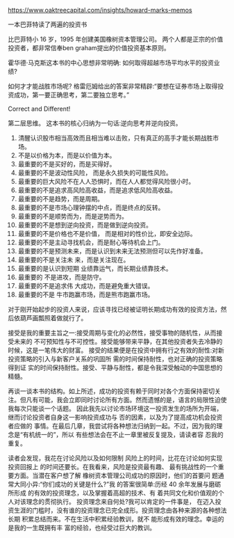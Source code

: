 https://www.oaktreecapital.com/insights/howard-marks-memos

一本巴菲特读了两遍的投资书

比巴菲特小 16 岁，1995 年创建美国橡树资本管理公司。
两个人都是正宗的价值投资者，都非常信奉ben graham提出的价值投资基本原则。

霍华德·马克斯这本书的中心思想非常明确: 如何取得超越市场平均水平的投资业绩?

如何才才能战胜市场呢? 格雷厄姆给出的答案非常精辟:“要想在证券市场上取得投资成功，第一要正确思考，第二要独立思考。”

Correct and Different!

第二层思维。
这本书的核心归纳为一句话:逆向思考并逆向投资。

1. 清醒认识股市相当高效而且相当难以击败，只有真正的高手才能长期战胜市场。
2. 不是以价格为本，而是以价值为本。
3. 最重要的不是买好的，而是买得好。
4. 最重要的不是波动性风险， 而是永久损失的可能性风险。
5. 最重要的巨大风险不在人人恐惧时，而在人人都觉得风险很小时。
6. 最重要的不是追求高风险高收益，而是追求低风险高收益。
7. 最重要的不是趋势，而是周期。 
8. 最重要的不是市场心理钟摆的中点，而是终点的反转。
9. 最重要的不是顺势而为，而是逆势而为。
10. 最重要的不是想到逆向投资，而是做到逆向投资。
11. 最重要的不是价格也不是价值， 而是相对的性价比，即安全边际。
12. 最重要的不是主动寻找机会，而是耐心等待机会上门。
13. 最重要的不是预测未来，而是认识到未来无法预测但可以先作好准备。
14. 最重要的不是关注未 来，而是关注现在。
15. 最重要的是认识到短期 业绩靠运气，而长期业绩靠技术。
16. 最重要的 不是进攻，而是防守。
17. 最重要的不是追求伟 大成功，而是避免重大错误。
18. 最重要的不是 牛市跑赢市场，而是熊市跑赢市场。

对于刚开始起步的投资人来说，应该寻找已经被证明长期成功有效的投资方法，然后依葫芦画瓢照着做就行了。


接受是我的重要主旨之一:接受周期与变化的必然性，接受事物的随机性，从而接受未来的 不可预知性与不可控性。接受能够带来平静，在其他投资者失去冷静的时候，这是一笔伟大的财富。
接受的结果便是在投资中拥有行之有效的耐性:对新投资策略的引入与新客户关系的巩固所 需的时间保持耐性，也对正确的投资策略得到证 实的时间保持耐性。接受、平静与耐性，都是令我深受触动的中国思想的精髓。

再谈一谈本书的结构。如上所述，成功的投资有赖于同时对各个方面保持密切关注。但凡有可能，我会立即同时讨论所有方面。然而遗憾的是，语言的局限性迫使我每次只能谈一个话题。 因此我先以讨论市场环境这一投资发生的场所为开端，继而讨论投资者自身这一影响投资成功与 否的因素，以及为了提高成功机会投资者应做的 事情。在最后几章，我尝试将各种想法归纳到一起。不过，因为我的理念是“有机统一的”，所以 有些想法会在不止一章里被反复提及，请读者容 忍我的重复。

读者会发现，我花在讨论风险以及如何限制 风险上的时间，比花在讨论如何实现投资回报上 的时间还要长。在我看来，风险是投资最有趣、 最有挑战性的一个重要方面。当潜在客户想了解 橡树资本管理公司成功的原因时，他们的首要问 题通常大同小异:“你们成功的关键是什么?”我 的答案很简单:历经 40 余年发展与磨砺所形成 的有效的投资理念，以及掌握着高超的技术、有 着共同文化和价值观的个人对该理念的贯彻执行。
投资理念来自何处?我可以肯定的一件事是， 在迈入投资生涯的门槛时，没有谁的投资理念已完全成形。投资理念由各种来源的各种想法长期 积累总结而来。不在生活中积累经验教训，就不 能形成有效的理念。幸运的是我的一生既拥有丰 富的经验，也经受过巨大的教训。
